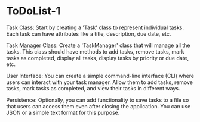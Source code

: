 # ToDoList-1

Task Class: Start by creating a 'Task' class to represent individual tasks. Each task can have attributes like a title, description, due date, etc.

Task Manager Class: Create a 'TaskManager' class that will manage all the tasks. This class should have methods to add tasks, remove tasks, mark tasks as completed, display all tasks, display tasks by priority or due date, etc.

User Interface: You can create a simple command-line interface (CLI) where users can interact with your task manager. Allow them to add tasks, remove tasks, mark tasks as completed, and view their tasks in different ways.

Persistence: Optionally, you can add functionality to save tasks to a file so that users can access them even after closing the application. You can use JSON or a simple text format for this purpose.
